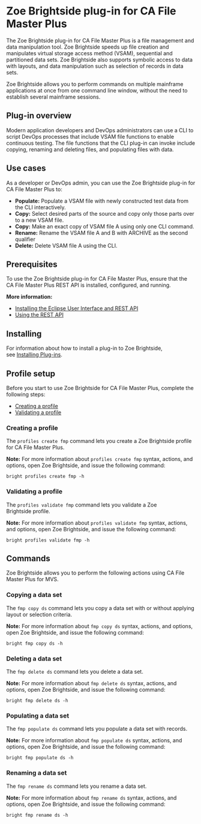 # Zoe Brightside plug-in for CA File Master Plus

The Zoe Brightside plug-in for CA File Master Plus is a file management
and data manipulation tool. Zoe Brightside speeds up file creation and
manipulates virtual storage access method (VSAM), sequential and
partitioned data sets. Zoe Brightside also supports symbolic access to
data with layouts, and data manipulation such as selection of records in
data sets.

Zoe Brightside allows you to perform commands on multiple mainframe
applications at once from one command line window, without the need to
establish several mainframe sessions.

## Plug-in overview

Modern application developers and DevOps administrators can use a CLI to script DevOps processes that include VSAM file functions to enable continuous testing. The file functions that the CLI plug-in can invoke include copying, renaming and deleting files, and populating files with data.

## Use cases

As a developer or DevOps admin, you can use the Zoe Brightside plug-in for CA File
Master Plus to:

  - **Populate:** Populate a VSAM file with newly constructed test data from the CLI interactively.
  - **Copy:** Select desired parts of the source and copy only those parts over to
    a new VSAM file.
  - **Copy:** Make an exact copy of VSAM file A using only one CLI command.
  - **Rename:** Rename the VSAM file A and B with ARCHIVE as the second qualifier
  - **Delete:** Delete VSAM file A using the CLI.

## Prerequisites

To use the Zoe Brightside plug-in for CA File Master Plus, ensure that the CA File
Master Plus REST API is installed, configured, and running.

**More information:**

  - [Installing the Eclipse User Interface and REST API](https://docops.ca.com/display/FMPLUS11/Installing+the+Eclipse+User+Interface+and+REST+API)
  - [Using the REST API](https://docops.ca.com/display/FMPLUS11/Using+the+REST+API)

## Installing

For information about how to install a plug-in to Zoe Brightside,
see [Installing Plug-ins](cli-installplugins.md).

## Profile setup

Before you start to use Zoe Brightside for CA File Master Plus, complete
the following steps:

  - [Creating a profile](#creating-a-profile)
  - [Validating a profile](#validating-a-profile)

### Creating a profile

The `profiles create fmp` command lets you create a Zoe Brightside profile for CA File Master Plus.

**Note:** For more information about `profiles create fmp` syntax,
actions, and options, open Zoe Brightside, and issue the following
command:

```
bright profiles create fmp -h
```

### Validating a profile

The `profiles validate fmp` command lets you validate a Zoe
Brightside profile.

**Note:** For more information about `profiles validate fmp` syntax,
actions, and options, open Zoe Brightside, and issue the following
command:

```
bright profiles validate fmp -h
```

## Commands

Zoe Brightside allows you to perform the following actions using CA File
Master Plus for MVS.

### Copying a data set

The `fmp copy ds` command lets you copy a data set with or without
applying layout or selection
criteria.

**Note:** For more information about `fmp copy ds` syntax, actions, and
options, open Zoe Brightside, and issue the following command:

```
bright fmp copy ds -h
```

### Deleting a data set

The `fmp delete ds` command lets you delete a data set.

**Note:** For more information about `fmp delete ds` syntax, actions,
and options, open Zoe Brightside, and issue the following command:

```
bright fmp delete ds -h
```

### Populating a data set

The `fmp populate ds` command lets you populate a data set with
records.

**Note:** For more information about `fmp populate ds` syntax, actions,
and options, open Zoe Brightside, and issue the following command:

```
bright fmp populate ds -h
```

### Renaming a data set

The `fmp rename ds` command lets you rename a data
set.

**Note:** For more information about `fmp rename ds` syntax, actions,
and options, open Zoe Brightside, and issue the following command:

```
bright fmp rename ds -h
```